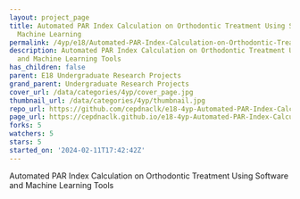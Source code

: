 ```yaml
---
layout: project_page
title: Automated PAR Index Calculation on Orthodontic Treatment Using Software and
  Machine Learning
permalink: /4yp/e18/Automated-PAR-Index-Calculation-on-Orthodontic-Treatment-Using-Software-and-Machine-Learning/
description: Automated PAR Index Calculation on Orthodontic Treatment Using Software
  and Machine Learning Tools
has_children: false
parent: E18 Undergraduate Research Projects
grand_parent: Undergraduate Research Projects
cover_url: /data/categories/4yp/cover_page.jpg
thumbnail_url: /data/categories/4yp/thumbnail.jpg
repo_url: https://github.com/cepdnaclk/e18-4yp-Automated-PAR-Index-Calculation-on-Orthodontic-Treatment-Using-Software-and-Machine-Learning
page_url: https://cepdnaclk.github.io/e18-4yp-Automated-PAR-Index-Calculation-on-Orthodontic-Treatment-Using-Software-and-Machine-Learning
forks: 5
watchers: 5
stars: 5
started_on: '2024-02-11T17:42:42Z'
---
```


Automated PAR Index Calculation on Orthodontic Treatment Using Software and Machine Learning Tools